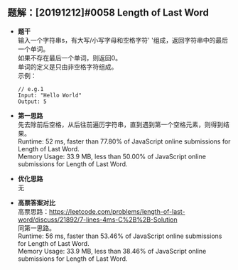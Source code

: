 ## 题解：[20191212]#0058 Length of Last Word
- **题干**   
输入一个字符串s，有大写/小写字母和空格字符' '组成，返回字符串中的最后一个单词。    
如果不存在最后一个单词，则返回0。   
单词的定义是只由非空格字符组成。   
示例：    
  ```
  // e.g.1
  Input: "Hello World"
  Output: 5
  ```

- **第一思路**   
先去除前后空格，从后往前遍历字符串，直到遇到第一个空格元素，则得到结果。   
Runtime: 52 ms, faster than 77.80% of JavaScript online submissions for Length of Last Word.   
Memory Usage: 33.9 MB, less than 50.00% of JavaScript online submissions for Length of Last Word.    

- **优化思路**   
无  
- **高票答案对比**   
高票思路：https://leetcode.com/problems/length-of-last-word/discuss/21892/7-lines-4ms-C%2B%2B-Solution   
同第一思路。                 
Runtime: 56 ms, faster than 53.46% of JavaScript online submissions for Length of Last Word.   
Memory Usage: 33.9 MB, less than 38.46% of JavaScript online submissions for Length of Last Word.   